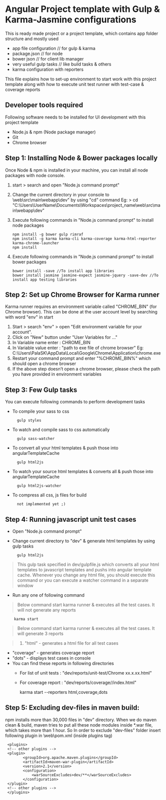 Angular Project template with Gulp & Karma-Jasmine configurations
==================================================
This is ready made project or a project template, which contains app folder structure and mostly used 
 
- app file configuration // for gulp & karma
- package.json // for node
- bower json // for client lib manager
- very useful gulp tasks // like build tasks & others
- karma configuration with reporters 

This file explains how to set-up environment to start work with this project template along with how to execute unit test runner with test-case & coverage reports

Developer tools required
---------------------------------
Following software needs to be installed for UI development with this project template  

- Node.js & npm (Node package manager)
- Git
- Chrome browser


Step 1: Installing Node & Bower packages locally
-------------------------------------------------
Once Node & npm is installed in your machine, you can install all node packages with node console.

1. start > search and open "Node.js command prompt"
2. Change the current directory in your console to <project directory>\web\src\main\webapp\dev" by using "cd" command
    Eg: > cd "C:\Users\UserName\Documents\Workspaces\project_name\web\src\main\webapp\dev"
    
3.	Execute following commands in "Node.js command prompt" to install node packages 

        npm install -g bower gulp rimraf 
        npm install -g karma karma-cli karma-coverage karma-html-reporter karma-chrome-launcher
        npm install

4.	Execute following commands in "Node.js command prompt" to install bower packages

        bower install -save //To install app libraries
        bower install jasmine jasmine-expect jasmine-jquery -save-dev //To install app testing libraries

Step 2: Set up Chrome Browser  for Karma runner
-----------------------------------------
Karma runner requires an environment variable called "CHROME_BIN" (for Chrome browser). This can be done at the user account level by searching with word "env" in start 

1.	Start > search "env" > open "Edit environment variable for your account".
2.	Click on "New" button under "User Variables for ..."
3.	In Variable name enter : CHROME_BIN
4.	In Variable value enter : "path to exe file of chrome browser" Eg: C:\Users\PalaSK\AppData\Local\Google\Chrome\Application\chrome.exe
5.	Restart your command prompt and enter "%CHROME_BIN%" which should open a chrome browser
6.	If the above step doesn’t open a chrome browser, please check the path you have provided in environment variables

Step 3: Few Gulp tasks
-------------------------------
You can execute following commands to perform development tasks

- To compile your sass to css

        gulp styles

- To watch and compile sass to css automatically

        gulp sass-watcher

- To convert all your html templates & push those into angularTemplateCache

        gulp html2js

- To watch your source html templates & converts all & push those into angularTemplateCache

        gulp html2js-watcher

- To compress all css, js files for build

        not implemented yet ;)


Step 4: Running javascript unit test cases
-------------------------------------------
- Open "Node.js command prompt"
- Change current directory to "dev" & generate html templates by using gulp tasks

        gulp html2js

>This gulp task specified in dev/gulpfile.js which converts all your html templates to javascript templates and pushs into angular template cache. Whenever you change any html file, you should execute this command or you can execute a watcher command in a separate window

- Run any one of following command

>Below command start karma runner & executes all the test cases. It will not generate any reports

        karma start

> Below command start karma runner & executes all the test cases. It will generate 3 reports

>1. "html" - generates a html file for all test cases
- "coverage" - generates coverage report 
- "dots" - displays test cases in console
- You can find these reports in following directories  
    - For list of unit tests    : "dev/reports/unit-test/Chrome xx.x.xx.html" 
    - For coverage report       : "dev/reports/coverage/<latest-folder>/index.html"

        karma start --reporters html,coverage,dots	
 
Step 5: Excluding dev-files in maven build:
-------------------------------------------
npm installs more than 30,000 files in "dev" directory. When we do maven clean & build, maven tries to put all these node modules inside *.war file, which takes more than 1 hour. So In order to exclude "dev-files" folder insert following plugin in <project directory>\web\pom.xml (inside plugins tag)

     <plugins>
     <!-- other plugins -->
     <plugin>
            <groupId>org.apache.maven.plugins</groupId>
            <artifactId>maven-war-plugin</artifactId>
            <version>2.1</version>
            <configuration>
                <warSourceExcludes>dev/**</warSourceExcludes>
            </configuration>
     </plugin>
     <!-- other plugins -->
     </plugins>

